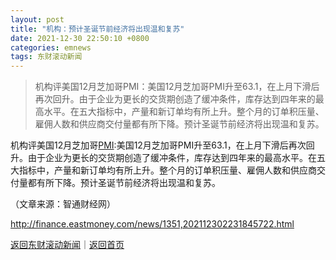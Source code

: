 ```yaml
---
layout: post
title: "机构：预计圣诞节前经济将出现温和复苏"
date: 2021-12-30 22:50:10 +0800
categories: emnews
tags: 东财滚动新闻
---
```

> 机构评美国12月芝加哥PMI：美国12月芝加哥PMI升至63.1，在上月下滑后再次回升。由于企业为更长的交货期创造了缓冲条件，库存达到四年来的最高水平。在五大指标中，产量和新订单均有所上升。整个月的订单积压量、雇佣人数和供应商交付量都有所下降。预计圣诞节前经济将出现温和复苏。

<p>机构评美国12月芝加哥<span id="Info.340"><a href="http://data.eastmoney.com/cjsj/pmi.html" class="infokey">PMI</a></span>:美国12月芝加哥PMI升至63.1，在上月下滑后再次回升。由于企业为更长的交货期创造了缓冲条件，库存达到四年来的最高水平。在五大指标中，产量和新订单均有所上升。整个月的订单积压量、雇佣人数和供应商交付量都有所下降。预计圣诞节前经济将出现温和复苏。</p><p class="em_media">（文章来源：智通财经网）</p>

<http://finance.eastmoney.com/news/1351,202112302231845722.html>

[返回东财滚动新闻](//finews.withounder.com/emnews/)｜[返回首页](//finews.withounder.com/)